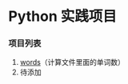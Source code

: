 # Python 实践项目

### 项目列表
1. [words](https://github.com/runforever/learnpython/tree/master/chapter-5/words)（计算文件里面的单词数）
2. 待添加
